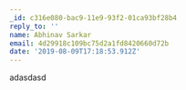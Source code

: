 ```yaml
---
_id: c316e080-bac9-11e9-93f2-01ca93bf28b4
reply_to: ''
name: Abhinav Sarkar
email: 4d29918c109bc75d2a1fd8420660d72b
date: '2019-08-09T17:18:53.912Z'
---
```

adasdasd
